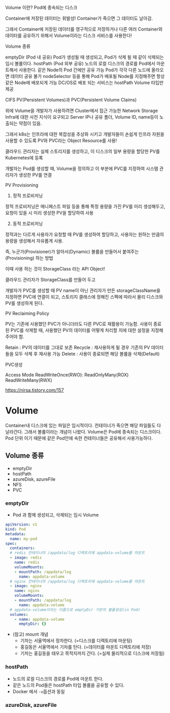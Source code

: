 Volume 이란? Pod에 종속되는 디스크 
 
Container에 저장된 데이터는 휘발성! Container가 죽으면 그 데이터도 날아감. 
 
그래서 Container에 저장된 데이터를 영구적으로 저장하거나 다른 여러 Container와 데이터를 공유하기 위해서 Volume이라는 디스크 서비스를 사용한다! 
 
 
 
Volume 종류 
 
emptyDir (Pod 내 공유) 
Pod가 생성될 때 생성되고, Pod가 삭제 될 때 같이 삭제되는 임시 볼륨이다. 
hostPath (Pod 외부 공유) 
노드의 로컬 디스크의 경로를 Pod에서 마운트해서 사용한다. 
같은 Node의 Pod 간에만 공유 가능 
Pod가 각각 다른 노드에 올라오면 데이터 공유 불가 
nodeSelector 등을 통해 Pod가 배포될 Node를 지정해주면 항상 같은 Node에 배포되게 가능 
DC/OS로 배포 되는 서비스는 hostPath Volume 타입만 제공 
 
CIFS 
PV(Persistent Volumes)과 PVC(Persistent Volume Claims) 
 
위에 Volume을 개발자가 사용하려면 Cluster에서 접근 가능한 Network Storage Infra에 대한 사전 지식이 요구되고 Server IP나 공유 폴더, Volume ID, name등이 노출되는 약점이 있음. 
 
 
 
그래서 k8s는 인프라에 대한 복잡성을 추상화 시키고 개발자들이 손쉽게 인프라 자원을 사용할 수 있도록 PV와 PVC라는 Object Resource를 사용! 
 
 
 
클라우드 관리자는 실제 스토리지를 생성하고, 이 디스크의 일부 용량을 할당한 PV를 Kubernetes에 등록 
 
개발자는 Pod를 생성할 때, Volume을 정의하고 이 부분에 PVC를 지정하여 시스템 관리자가 생성한 PV를 연결 
 
 
 
PV Provisioning 
 
1) 정적 프로비저닝 
 
정적 프로비저닝은 매니페스트 파일 등을 통해 특정 용량을 가진 PV를 미리 생성해두고, 요청이 있을 시 미리 생성한 PV을 할당하여 사용 
 
2) 동적 프로비저닝 
 
정적과는 다르게 사용자가 요청할 때 PV를 생성하여 할당하고, 사용자는 원하는 만큼의 용량을 생성해서 자유롭게 사용. 
 
즉, 누군가(Provisioner)가 알아서(Dynamic) 볼륨을 만들어서 붙여주는(Provisioning) 하는 방법 
 
이때 사용 하는 것이 StorageClass 라는 API Object! 
 
 
 
클라우드 관리자가 StorageClass를 만들어 두고 
 
개발자가 PVC를 생성할 때 PV name이 아닌 관리자가 만든 storageClassName을 지정하면 PVC에 연결이 되고, 스토리지 클래스에 정해진 스펙에 따라서 물리 디스크와 PV를 생성하게 된다. 
 
 
 
PV Reclaiming Policy 
 
PV는 기존에 사용했던 PVC가 아니더라도 다른 PVC로 재활용이 가능함. 사용이 종료된 PVC를 삭제할 때, 사용했던 PV의 데이터를 어떻게 처리할 지에 대한 설정을 지정해주어야 함. 
 
Retain : PV의 데이터를 그대로 보존 
Recycle : 재사용하게 될 경우 기존의 PV 데이터들을 모두 삭제 후 재사용 가능 
Delete : 사용이 종료되면 해당 볼륨을 삭제(Default) 
 
 
​PVC생성 
 
​Access Mode 
​ReadWriteOnce(RWO): 
ReadOnlyMany(ROX) 
ReadWriteMany(RWX) 

https://nirsa.tistory.com/157
# Volume
Container내 디스크에 있는 파일은 임시적이다. 컨테이너가 죽으면 해당 파일들도 다 날라간다.
그래서 볼륨이라는 개념이 나왔다.
Volume은 Pod에 종속되는 디스크이다. Pod 단위 이기 때문에 같은 Pod안에 속한 컨테이너들은 공유해서 사용가능하다.

## Volume 종류
* emptyDir
* hostPath
* azureDisk, azureFile
* NFS
* PVC

### emptyDir
* Pod 과 함께 생성되고, 삭제되는 임시 Volume 
```yml
apiVersion: v1
kind: Pod
metadata:
  name: my-pod
spec:
  containers:
  # redis 컨테이너의 /appdata/log 디렉토리에 appdata-volume를 마운트
  - image: redis
    name: redis
    volumeMounts:
    - mountPath: /appdata/log
      name: appdata-volume
  # nginx 컨테이너의 /appdata/log 디렉토리에 appdata-volume를 마운트
  - image: nginx
    name: nginx
    volumeMounts:
    - mountPath: /appdata/log
      name: appdata-volume
  # appdata-volume이라는 이름으로 emptyDir 기반의 볼륨생성(in Pod)
  volumes:
    - name: appdata-volume
      emptyDir: {}
```

* (참고) mount 개념
    * 기차는 서울역에서 정차한다. (=디스크를 디렉토리에 마운팅)
    * 홍길동은 서울역에서 기차를 탄다. (=데이터를 마운트 디렉토리에 저장)
    * 기차는 홍길동을 태우고 목적지까지 간다. (=실제 물리적으로 디스크에 저장됨)

### hostPath
* 노드의 로컬 디스크의 경로를 Pod에 마운트 한다.
* 같은 노드의 Pod들은 hostPath 타입 볼륨을 공유할 수 있다.
* Docker 에서 `-v`옵션과 동일

### azureDisk, azureFile
